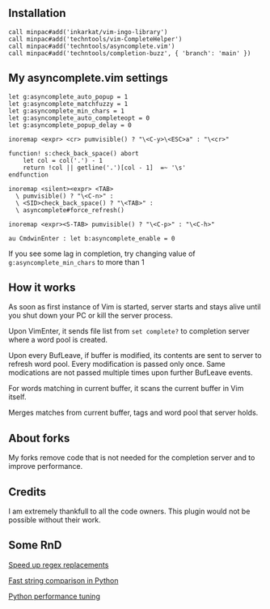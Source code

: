 ## Installation
```
call minpac#add('inkarkat/vim-ingo-library')
call minpac#add('techntools/vim-CompleteHelper')
call minpac#add('techntools/asyncomplete.vim')
call minpac#add('techntools/completion-buzz', { 'branch': 'main' })
```

## My asyncomplete.vim settings

```vimscript
let g:asyncomplete_auto_popup = 1
let g:asyncomplete_matchfuzzy = 1
let g:asyncomplete_min_chars = 1
let g:asyncomplete_auto_completeopt = 0
let g:asyncomplete_popup_delay = 0

inoremap <expr> <cr> pumvisible() ? "\<C-y>\<ESC>a" : "\<cr>"

function! s:check_back_space() abort
    let col = col('.') - 1
    return !col || getline('.')[col - 1]  =~ '\s'
endfunction

inoremap <silent><expr> <TAB>
  \ pumvisible() ? "\<C-n>" :
  \ <SID>check_back_space() ? "\<TAB>" :
  \ asyncomplete#force_refresh()

inoremap <expr><S-TAB> pumvisible() ? "\<C-p>" : "\<C-h>"

au CmdwinEnter : let b:asyncomplete_enable = 0
```

If you see some lag in completion, try changing value of ```g:asyncomplete_min_chars``` to more than 1

## How it works

As soon as first instance of Vim is started, server starts and stays alive until you shut down your PC or kill the server process.

Upon VimEnter, it sends file list from ```set complete?``` to completion server where a word pool is created.

Upon every BufLeave, if buffer is modified, its contents are sent to server to refresh word pool. Every modification is passed only once. Same modications are not passed multiple times upon further BufLeave events.

For words matching in current buffer, it scans the current buffer in Vim itself.

Merges matches from current buffer, tags and word pool that server holds.

## About forks
My forks remove code that is not needed for the completion server and to improve performance.

## Credits

I am extremely thankfull to all the code owners. This plugin would not be possible without their work.

## Some RnD 

[Speed up regex replacements](https://stackoverflow.com/questions/42742810/speed-up-millions-of-regex-replacements-in-python-3)

[Fast string comparison in Python](https://stackoverflow.com/questions/49950747/why-is-string-comparison-so-fast-in-python)

[Python performance tuning](https://stackify.com/20-simple-python-performance-tuning-tips/#:~:text=18.%20Don%E2%80%99t%20construct%20a%20set%20for%20a%20conditional.)
